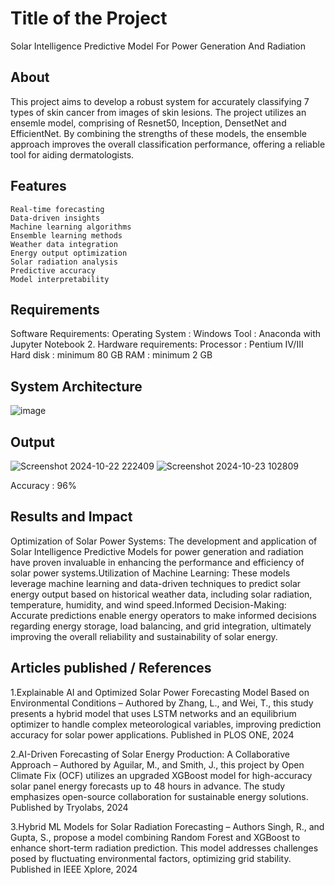 # Title of the Project
Solar Intelligence Predictive Model For Power Generation And Radiation

## About
This project aims to develop a robust system for accurately classifying 7 types of skin cancer from images of skin lesions. The project utilizes an ensemle model, comprising of Resnet50, Inception, DensetNet and EfficientNet. By combining the strengths of these models, the ensemble approach improves the overall classification performance, offering a reliable tool for aiding dermatologists.

## Features
```
Real-time forecasting
Data-driven insights
Machine learning algorithms
Ensemble learning methods
Weather data integration
Energy output optimization
Solar radiation analysis
Predictive accuracy
Model interpretability
```
## Requirements
Software Requirements:
Operating System 		: Windows
Tool   			: Anaconda with Jupyter Notebook
2. Hardware requirements:
Processor   		: Pentium IV/III
Hard disk   		: minimum 80 GB
RAM        		: minimum 2 GB

## System Architecture

![image](https://github.com/user-attachments/assets/13bc319e-f11a-433a-b7ee-6c2e3f395af2)



## Output
![Screenshot 2024-10-22 222409](https://github.com/user-attachments/assets/c214f5af-bb11-4ee1-95ca-ef0da23746cf)
![Screenshot 2024-10-23 102809](https://github.com/user-attachments/assets/a97ba8fb-8074-4c84-af18-459d85fcee78)


Accuracy : 96%

## Results and Impact
<!--Give the results and impact as shown below-->
Optimization of Solar Power Systems: The development and application of Solar Intelligence Predictive Models for power generation and radiation have proven invaluable in enhancing the performance and efficiency of solar power systems.Utilization of Machine Learning: These models leverage machine learning and data-driven techniques to predict solar energy output based on historical weather data, including solar radiation, temperature, humidity, and wind speed.Informed Decision-Making: Accurate predictions enable energy operators to make informed decisions regarding energy storage, load balancing, and grid integration, ultimately improving the overall reliability and sustainability of solar energy.

## Articles published / References
1.Explainable AI and Optimized Solar Power Forecasting Model Based on Environmental Conditions – Authored by Zhang, L., and Wei, T., this study presents a hybrid model that uses LSTM networks and an equilibrium optimizer to handle complex meteorological variables, improving prediction accuracy for solar power applications. Published in PLOS ONE, 2024​

2.AI-Driven Forecasting of Solar Energy Production: A Collaborative Approach – Authored by Aguilar, M., and Smith, J., this project by Open Climate Fix (OCF) utilizes an upgraded XGBoost model for high-accuracy solar panel energy forecasts up to 48 hours in advance. The study emphasizes open-source collaboration for sustainable energy solutions. Published by Tryolabs, 2024

3.Hybrid ML Models for Solar Radiation Forecasting – Authors Singh, R., and Gupta, S., propose a model combining Random Forest and XGBoost to enhance short-term radiation prediction. This model addresses challenges posed by fluctuating environmental factors, optimizing grid stability. Published in IEEE Xplore, 2024




